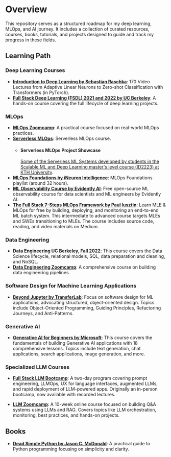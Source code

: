 # Overview

This repository serves as a structured roadmap for my deep learning, MLOps, and AI journey. It includes a collection of curated resources, courses, books, tutorials, and projects designed to guide and track my progress in these fields.

## Learning Path

### Deep Learning Courses
- **[Introduction to Deep Learning by Sebastian Raschka](https://sebastianraschka.com/blog/2021/dl-course.html)**: 170 Video Lectures from Adaptive Linear Neurons to Zero-shot Classification with Transformers (in PyTorch).
- **[Full Stack Deep Learning (FSDL) 2021 and 2022 by UC Berkeley](https://fullstackdeeplearning.com/)**: A hands-on course covering the full lifecycle of deep learning projects.

### MLOps
- **[MLOps Zoomcamp](https://github.com/DataTalksClub/mlops-zoomcamp)**: A practical course focused on real-world MLOps practices.
- **[Serverless MLOps](https://www.serverless-ml.org/modules)**: Serverless MLOps course.
    - #### Serverless MLOps Project Showcase
      [Some of the Serverless ML Systems developed by students in the Scalable ML and Deep Learning master's level course (ID2223) at KTH University](https://id2223kth.github.io/assignments/2024/ID2223Projects2024.html).
- **[MLOps Foundations by iNeuron Intelligence](https://www.youtube.com/playlist?list=PLmQAMKHKeLZ9iaLWBULDE_hiPtOiHiDz0)**: MLOps Foundations playlist (around 32 hours).
- **[ML Observability Course by Evidently AI](https://learn.evidentlyai.com/)**: Free open-source ML observability course for data scientists and ML engineers by Evidently AI.
- **[The Full Stack 7-Steps MLOps Framework by Paul Iusztin](https://pauliusztin.medium.com)**: Learn MLE & MLOps for free by building, deploying, and monitoring an end-to-end ML batch system. This intermediate to advanced course targets MLEs and SWEs transitioning to MLEs. The course includes source code, reading, and video materials on Medium.

### Data Engineering
- **[Data Engineering UC Berkeley, Fall 2022](https://fa22.data101.org/)**: This course covers the Data Science lifecycle, relational models, SQL, data preparation and cleaning, and NoSQL.
- **[Data Engineering Zoomcamp](https://github.com/DataTalksClub/data-engineering-zoomcamp)**: A comprehensive course on building data engineering pipelines.

### Software Design for Machine Learning Applications
- **[Beyond Jupyter by TransferLab](https://transferlab.ai/trainings/beyond-jupyter/)**: Focus on software design for ML applications, advocating structured, object-oriented design. Topics include Object-Oriented Programming, Guiding Principles, Refactoring Journeys, and Anti-Patterns.

### Generative AI
- **[Generative AI for Beginners by Microsoft](https://microsoft.github.io/generative-ai-for-beginners/)**: This course covers the fundamentals of building Generative AI applications with 18 comprehensive lessons. Topics include text generation, chat applications, search applications, image generation, and more.

### Specialized LLM Courses
- **[Full Stack LLM Bootcamp](https://thefullstack.com/llm-bootcamp)**: A two-day program covering prompt engineering, LLMOps, UX for language interfaces, augmented LLMs, and rapid deployment of LLM-powered apps. Originally an in-person bootcamp, now available with recorded lectures.

- **[LLM Zoomcamp](https://github.com/DataTalksClub/llm-zoomcamp)**: A 10-week online course focused on building Q&A systems using LLMs and RAG. Covers topics like LLM orchestration, monitoring, best practices, and hands-on projects.


## Books
- **[Dead Simple Python by Jason C. McDonald](https://learning.oreilly.com/library/view/dead-simple-python/9781098156671/f07.xhtml)**: A practical guide to Python programming focusing on simplicity and clarity.
